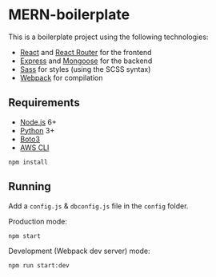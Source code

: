 # MERN-boilerplate

This is a boilerplate project using the following technologies:
- [React](https://facebook.github.io/react/) and [React Router](https://reacttraining.com/react-router/) for the frontend
- [Express](http://expressjs.com/) and [Mongoose](http://mongoosejs.com/) for the backend
- [Sass](http://sass-lang.com/) for styles (using the SCSS syntax)
- [Webpack](https://webpack.github.io/) for compilation

## Requirements

- [Node.js](https://nodejs.org/en/) 6+
- [Python](https://www.python.org/) 3+
- [Boto3](https://boto3.amazonaws.com/v1/documentation/api/latest/index.html)
- [AWS CLI](https://aws.amazon.com/cli/)

```shell
npm install
```

## Running

Add a `config.js` & `dbconfig.js` file in the `config` folder.

Production mode:

```shell
npm start
```

Development (Webpack dev server) mode:

```shell
npm run start:dev
```
